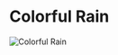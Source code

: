 # Colorful Rain
![Colorful Rain](https://media4.giphy.com/media/Z0DR1MDa6308kH8kYI/giphy.gif?cid=790b76118e4982f900592f318b3d8a3959e8d79d94182d52&rid=giphy.gif)
